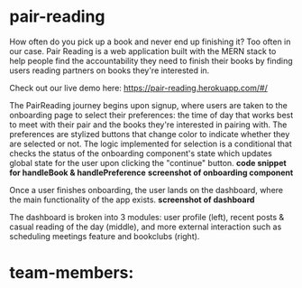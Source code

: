 # pair-reading
How often do you pick up a book and never end up finishing it? Too often in our case. Pair Reading is a web application built with the MERN stack to help people find the accountability they need to finish their books by finding users reading partners on books they're interested in. 

Check out our live demo here: https://pair-reading.herokuapp.com/#/

The PairReading journey begins upon signup, where users are taken to the onboarding page to select their preferences: the time of day that works best to meet with their pair and the books they're interested in pairing with. The preferences are stylized buttons that change color to indicate whether they are selected or not. The logic implemented for selection is a conditional that checks the status of the onboarding component's state which updates global state for the user upon clicking the "continue" button.
**code snippet for handleBook & handlePreference**
**screenshot of onboarding component**

Once a user finishes onboarding, the user lands on the dashboard, where the main functionality of the app exists. 
**screenshot of dashboard**

The dashboard is broken into 3 modules: user profile (left), recent posts & casual reading of the day (middle), and more external interaction such as scheduling meetings feature and bookclubs (right). 



# team-members: <!-- Alex Archibeque, Kat Chan, Praneeth Chandu, Kevin Su -->
